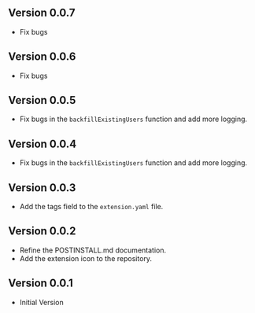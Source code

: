 ## Version 0.0.7

- Fix bugs

## Version 0.0.6

- Fix bugs

## Version 0.0.5

- Fix bugs in the `backfillExistingUsers` function and add more logging.

## Version 0.0.4

- Fix bugs in the `backfillExistingUsers` function and add more logging.

## Version 0.0.3

- Add the tags field to the `extension.yaml` file.

## Version 0.0.2

- Refine the POSTINSTALL.md documentation.
- Add the extension icon to the repository.

## Version 0.0.1

- Initial Version
